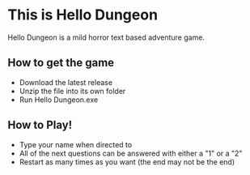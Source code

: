 # This is Hello Dungeon

Hello Dungeon is a mild horror text based adventure game. 

## How to get the game

- Download the latest release
- Unzip the file into its own folder
- Run Hello Dungeon.exe

## How to Play!

- Type your name when directed to
- All of the next questions can be answered with either a "1" or a "2"
- Restart as many times as you want (the end may not be the end) 
